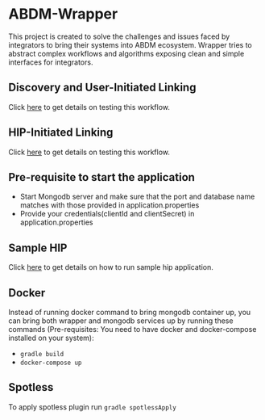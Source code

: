 # ABDM-Wrapper
This project is created to solve the challenges and issues faced by integrators to bring their systems into ABDM ecosystem.
Wrapper tries to abstract complex workflows and algorithms exposing clean and simple interfaces for integrators.

## Discovery and User-Initiated Linking
Click [here](src/main/java/com/nha/abdm/wrapper/hip/hrp/discover/README.md) to get details on testing this workflow.
## HIP-Initiated Linking
Click [here](src/main/java/com/nha/abdm/wrapper/hip/hrp/link/hipInitiated/README.md) to get details on testing this workflow.

## Pre-requisite to start the application
- Start Mongodb server and make sure that the port and database name matches with those provided in application.properties
- Provide your credentials(clientId and clientSecret) in application.properties

## Sample HIP
Click [here](sample-hip/README.md) to get details on how to run sample hip application. 

## Docker
Instead of running docker command to bring mongodb container up, you can bring both wrapper and mongodb services up by running these commands 
(Pre-requisites: You need to have docker and docker-compose installed on your system):
- ``gradle build``
- ``docker-compose up``

## Spotless
To apply spotless plugin run ```gradle spotlessApply```